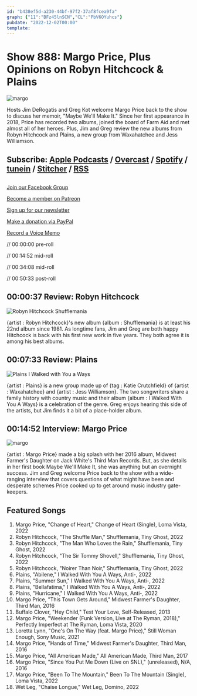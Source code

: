 ```yaml
---
id: "b438ef5d-a230-44bf-97f2-37af8fcea9fa"
graph: {"11":"BFz45lnSCN","CL":"PbV6OYuhcs"}
pubdate: "2022-12-02T00:00"
template: 
---
```






# Show 888: Margo Price, Plus Opinions on Robyn Hitchcock & Plains

![margo](https://static.soundopinions.org/images/2022/9781477323502.jpeg)

Hosts Jim DeRogatis and Greg Kot welcome Margo Price back to the show to discuss her memoir, "Maybe We'll Make It." Since her first appearance in 2018, Price has recorded two albums, joined the board of Farm Aid and met almost all of her heroes. Plus, Jim and Greg review the new albums from Robyn Hitchcock and Plains, a new group from Waxahatchee and Jess Williamson. 



## Subscribe: [Apple Podcasts](https://itunes.apple.com/us/podcast/sound-opinions/id94793843) / [Overcast](https://overcast.fm/itunes94793843/sound-opinions) / [Spotify](https://open.spotify.com/show/1kNR8YL7TBrQuRxDdS4wtU) / [tunein](https://tunein.com/podcasts/Music-Podcasts/Sound-Opinions-p60273/) / [Stitcher](http://www.stitcher.com/podcast/sound-opinions) / [RSS](https://feeds.simplecast.com/Nn6fjnB0)



## 

[Join our Facebook Group](https://bit.ly/3sivr9T)

[Become a member on Patreon](https://bit.ly/3slWZvc)

[Sign up for our newsletter](https://bit.ly/3eEvRnG)

[Make a donation via PayPal](https://bit.ly/3dmt9lU)

[Record a Voice Memo](https://bit.ly/2RyD5Ah)

// 00:00:00 pre-roll

// 00:14:52 mid-roll

// 00:34:08 mid-roll

// 00:50:33 post-roll



## 00:00:37 Review: Robyn Hitchcock

![Robyn Hitchcock Shufflemania](https://static.soundopinions.org/assets/888/112.jpg)

{artist : Robyn Hitchcock}'s new album {album : Shufflemania} is at least his 22nd album since 1981. As longtime fans, Jim and Greg are both happy Hitchcock is back with his first new work in five years. They both agree it is among his best albums.



## 00:07:33 Review: Plains

![Plains I Walked with You a Ways](https://static.soundopinions.org/assets/888/CL1.jpg)

{artist : Plains} is a new group made up of {tag : Katie Crutchfield} of {artist : Waxahatchee} and {artist : Jess Williamson}. The two songwriters share a family history with country music and their album {album : I Walked With You A Ways} is a celebration of the genre. Greg enjoys hearing this side of the artists, but Jim finds it a bit of a place-holder album.



## 00:14:52 Interview: Margo Price

![margo](https://static.soundopinions.org/images/2022/9781477323502.jpeg)

{artist : Margo Price} made a big splash with her 2016 album, Midwest Farmer's Daughter on Jack White's Third Man Records. But, as she details in her first book Maybe We'll Make It, she was anything but an overnight success. Jim and Greg welcome Price back to the show with a wide-ranging interview that covers questions of what might have been and desperate schemes Price cooked up to get around music industry gate-keepers.



## Featured Songs

1. Margo Price, "Change of Heart," Change of Heart (Single), Loma Vista, 2022
2. Robyn Hitchcock, "The Shuffle Man," Shufflemania, Tiny Ghost, 2022
3. Robyn Hitchcock, "The Man Who Loves the Rain," Shufflemania, Tiny Ghost, 2022
4. Robyn Hitchcock, "The Sir Tommy Shovell," Shufflemania, Tiny Ghost, 2022
5. Robyn Hitchcock, "Noirer Than Noir," Shufflemania, Tiny Ghost, 2022
6. Plains, "Abilene," I Walked With You A Ways, Anti-, 2022
7. Plains, "Summer Sun," I Walked With You A Ways, Anti-, 2022
8. Plains, "Bellafatima," I Walked With You A Ways, Anti-, 2022
9. Plains, "Hurricane," I Walked With You A Ways, Anti-, 2022
10. Margo Price, "This Town Gets Around," Midwest Farmer's Daughter, Third Man, 2016
11. Buffalo Clover, "Hey Child," Test Your Love, Self-Released, 2013
12. Margo Price, "Weekender (Funk Version, Live at The Ryman, 2018)," Perfectly Imperfect at The Ryman, Loma Vista, 2020
13. Loretta Lynn, "One's On The Way (feat. Margo Price)," Still Woman Enough, Sony Music, 2021
14. Margo Price, "Hands of Time," Midwest Farmer's Daughter, Third Man, 2016
15. Margo Price, "All American Made," All American Made, Third Man, 2017
16. Margo Price, "Since You Put Me Down (Live on SNL)," (unreleased), N/A, 2016
17. Margo Price, "Been To The Mountain," Been To The Mountain (Single), Loma Vista, 2022
18. Wet Leg, "Chaise Longue," Wet Leg, Domino, 2022